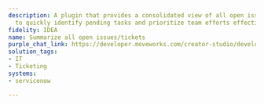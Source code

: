 ```yaml
---
description: A plugin that provides a consolidated view of all open issues and tickets
  to quickly identify pending tasks and prioritize team efforts effectively.
fidelity: IDEA
name: Summarize all open issues/tickets
purple_chat_link: https://developer.moveworks.com/creator-studio/developer-tools/purple-chat/?conversation=%7B%22messages%22%3A%5B%7B%22parts%22%3A%5B%7B%22richText%22%3A%22%3Cp%3EI+need+a+summary+of+all+open+incidents+in+ServiceNow.%3C%2Fp%3E%22%7D%5D%2C%22role%22%3A%22user%22%7D%2C%7B%22parts%22%3A%5B%7B%22richText%22%3A%22Okay%2C+I+can+provide+a+consolidated+view+of+all+open+incident+tickets.%22%7D%2C%7B%22richText%22%3A%22%3Cp%3EHere%27s+a+summary+of+all+open+incident+tickets%2C+focusing+on+key+metrics+for+support+leads%3A%3C%2Fp%3E%5Cn%3Cp%3E%3Cstrong%3ETotal+Open+Incidents%3A%3C%2Fstrong%3E+150%3C%2Fp%3E%5Cn%3Cp%3E%3Cstrong%3EAverage+Age+of+Open+Incidents%3A%3C%2Fstrong%3E+3.2+days%3C%2Fp%3E%5Cn%3Cp%3E%3Cstrong%3EIncidents+Breaching+SLA%3A%3C%2Fstrong%3E+25%3C%2Fp%3E%5Cn%3Cp%3E%3Cstrong%3ETop+Priority+Incidents%3A%3C%2Fstrong%3E+10%3C%2Fp%3E%5Cn%3Cp%3E%3Cstrong%3EAverage+Resolution+Time+%28Last+7+Days%29%3A%3C%2Fstrong%3E+1.8+days%3C%2Fp%3E%5Cn%3Cp%3E%3Cstrong%3EIncident+Volume+by+Category%3A%3C%2Fstrong%3E%3C%2Fp%3E%5Cn%3Cul%3E%5Cn++%3Cli%3EHardware%3A+45%3C%2Fli%3E%5Cn++%3Cli%3ESoftware%3A+60%3C%2Fli%3E%5Cn++%3Cli%3ENetwork%3A+30%3C%2Fli%3E%5Cn++%3Cli%3EOther%3A+15%3C%2Fli%3E%5Cn%3C%2Ful%3E%5Cn%3Cp%3E%3Cstrong%3EAgent+Assignment+Efficiency%3A%3C%2Fstrong%3E%3C%2Fp%3E%5Cn%3Cul%3E%5Cn++%3Cli%3EUnassigned+Incidents%3A+12%3C%2Fli%3E%5Cn++%3Cli%3EAverage+Incidents+per+Agent%3A+7.5%3C%2Fli%3E%5Cn%3C%2Ful%3E%22%7D%2C%7B%22citations%22%3A%5B%7B%22citationTitle%22%3A%22Open+Incidents+-+Week+34%22%2C%22connectorName%22%3A%22service-now%22%7D%5D%7D%5D%2C%22role%22%3A%22assistant%22%7D%5D%7D
solution_tags:
- IT
- Ticketing
systems:
- servicenow

---
```

